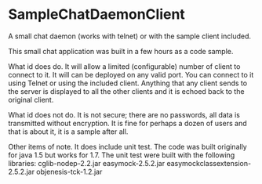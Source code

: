 SampleChatDaemonClient
======================

A small chat daemon (works with telnet) or with the sample client included.

This small chat application was built in a few hours as a code sample.

What id does do.
It will allow a limited (configurable) number of client to connect to it.
It will can be deployed on any valid port.
You can connect to it using Telnet or using the included client.
Anything that any client sends to the server is displayed to all the other clients and it is echoed back to the original client.

What id does not do.
It is not secure; there are no passwords, all data is transmitted without encryption.
It is fine for perhaps a dozen of users and that is about it, it is a sample after all.

Other items of note.
It does include unit test.
The code was built originally for java 1.5 but works for 1.7.
The unit test were built with the following libraries:
cglib-nodep-2.2.jar
easymock-2.5.2.jar
easymockclassextension-2.5.2.jar
objenesis-tck-1.2.jar
